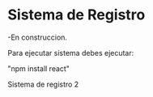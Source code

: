 <h1>Sistema de Registro</h1>

-En construccion.

Para ejecutar sistema debes ejecutar:

"npm install react"

Sistema de registro 2
